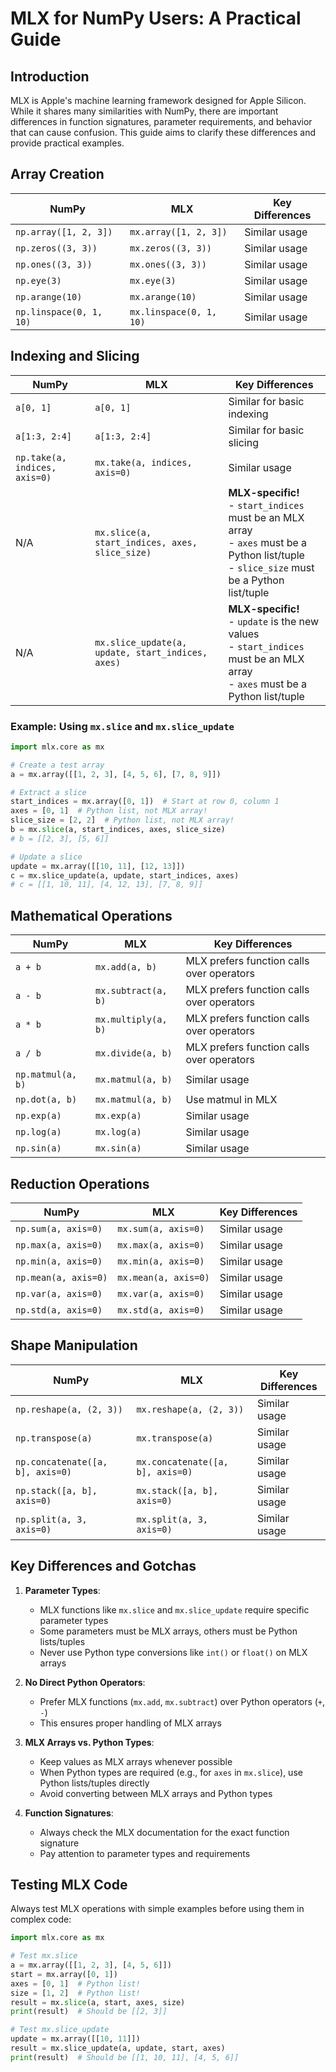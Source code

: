 # MLX for NumPy Users: A Practical Guide

## Introduction
MLX is Apple's machine learning framework designed for Apple Silicon. While it shares many similarities with NumPy, there are important differences in function signatures, parameter requirements, and behavior that can cause confusion. This guide aims to clarify these differences and provide practical examples.

## Array Creation

| NumPy | MLX | Key Differences |
|-------|-----|----------------|
| `np.array([1, 2, 3])` | `mx.array([1, 2, 3])` | Similar usage |
| `np.zeros((3, 3))` | `mx.zeros((3, 3))` | Similar usage |
| `np.ones((3, 3))` | `mx.ones((3, 3))` | Similar usage |
| `np.eye(3)` | `mx.eye(3)` | Similar usage |
| `np.arange(10)` | `mx.arange(10)` | Similar usage |
| `np.linspace(0, 1, 10)` | `mx.linspace(0, 1, 10)` | Similar usage |

## Indexing and Slicing

| NumPy | MLX | Key Differences |
|-------|-----|----------------|
| `a[0, 1]` | `a[0, 1]` | Similar for basic indexing |
| `a[1:3, 2:4]` | `a[1:3, 2:4]` | Similar for basic slicing |
| `np.take(a, indices, axis=0)` | `mx.take(a, indices, axis=0)` | Similar usage |
| N/A | `mx.slice(a, start_indices, axes, slice_size)` | **MLX-specific!** <br>- `start_indices` must be an MLX array <br>- `axes` must be a Python list/tuple <br>- `slice_size` must be a Python list/tuple |
| N/A | `mx.slice_update(a, update, start_indices, axes)` | **MLX-specific!** <br>- `update` is the new values <br>- `start_indices` must be an MLX array <br>- `axes` must be a Python list/tuple |

### Example: Using `mx.slice` and `mx.slice_update`

```python
import mlx.core as mx

# Create a test array
a = mx.array([[1, 2, 3], [4, 5, 6], [7, 8, 9]])

# Extract a slice
start_indices = mx.array([0, 1])  # Start at row 0, column 1
axes = [0, 1]  # Python list, not MLX array!
slice_size = [2, 2]  # Python list, not MLX array!
b = mx.slice(a, start_indices, axes, slice_size)
# b = [[2, 3], [5, 6]]

# Update a slice
update = mx.array([[10, 11], [12, 13]])
c = mx.slice_update(a, update, start_indices, axes)
# c = [[1, 10, 11], [4, 12, 13], [7, 8, 9]]
```

## Mathematical Operations

| NumPy | MLX | Key Differences |
|-------|-----|----------------|
| `a + b` | `mx.add(a, b)` | MLX prefers function calls over operators |
| `a - b` | `mx.subtract(a, b)` | MLX prefers function calls over operators |
| `a * b` | `mx.multiply(a, b)` | MLX prefers function calls over operators |
| `a / b` | `mx.divide(a, b)` | MLX prefers function calls over operators |
| `np.matmul(a, b)` | `mx.matmul(a, b)` | Similar usage |
| `np.dot(a, b)` | `mx.matmul(a, b)` | Use matmul in MLX |
| `np.exp(a)` | `mx.exp(a)` | Similar usage |
| `np.log(a)` | `mx.log(a)` | Similar usage |
| `np.sin(a)` | `mx.sin(a)` | Similar usage |

## Reduction Operations

| NumPy | MLX | Key Differences |
|-------|-----|----------------|
| `np.sum(a, axis=0)` | `mx.sum(a, axis=0)` | Similar usage |
| `np.max(a, axis=0)` | `mx.max(a, axis=0)` | Similar usage |
| `np.min(a, axis=0)` | `mx.min(a, axis=0)` | Similar usage |
| `np.mean(a, axis=0)` | `mx.mean(a, axis=0)` | Similar usage |
| `np.var(a, axis=0)` | `mx.var(a, axis=0)` | Similar usage |
| `np.std(a, axis=0)` | `mx.std(a, axis=0)` | Similar usage |

## Shape Manipulation

| NumPy | MLX | Key Differences |
|-------|-----|----------------|
| `np.reshape(a, (2, 3))` | `mx.reshape(a, (2, 3))` | Similar usage |
| `np.transpose(a)` | `mx.transpose(a)` | Similar usage |
| `np.concatenate([a, b], axis=0)` | `mx.concatenate([a, b], axis=0)` | Similar usage |
| `np.stack([a, b], axis=0)` | `mx.stack([a, b], axis=0)` | Similar usage |
| `np.split(a, 3, axis=0)` | `mx.split(a, 3, axis=0)` | Similar usage |

## Key Differences and Gotchas

1. **Parameter Types**: 
   - MLX functions like `mx.slice` and `mx.slice_update` require specific parameter types
   - Some parameters must be MLX arrays, others must be Python lists/tuples
   - Never use Python type conversions like `int()` or `float()` on MLX arrays

2. **No Direct Python Operators**:
   - Prefer MLX functions (`mx.add`, `mx.subtract`) over Python operators (`+`, `-`)
   - This ensures proper handling of MLX arrays

3. **MLX Arrays vs. Python Types**:
   - Keep values as MLX arrays whenever possible
   - When Python types are required (e.g., for `axes` in `mx.slice`), use Python lists/tuples directly
   - Avoid converting between MLX arrays and Python types

4. **Function Signatures**:
   - Always check the MLX documentation for the exact function signature
   - Pay attention to parameter types and requirements

## Testing MLX Code

Always test MLX operations with simple examples before using them in complex code:

```python
import mlx.core as mx

# Test mx.slice
a = mx.array([[1, 2, 3], [4, 5, 6]])
start = mx.array([0, 1])
axes = [0, 1]  # Python list!
size = [1, 2]  # Python list!
result = mx.slice(a, start, axes, size)
print(result)  # Should be [[2, 3]]

# Test mx.slice_update
update = mx.array([[10, 11]])
result = mx.slice_update(a, update, start, axes)
print(result)  # Should be [[1, 10, 11], [4, 5, 6]]